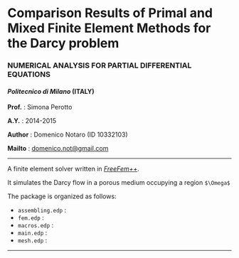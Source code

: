 # Comparison Results of Primal and Mixed Finite Element Methods for the Darcy problem 
### NUMERICAL ANALYSIS FOR PARTIAL DIFFERENTIAL EQUATIONS 
#### *Politecnico di Milano* (ITALY)
**Prof.**  : Simona Perotto

**A.Y.**   : 2014-2015

**Author** : Domenico Notaro (ID 10332103)

**Mailto** : <domenico.not@gmail.com>

-------------------------------------------------------

A finite element solver written in [*FreeFem++*](http://www.freefem.org/).

It simulates the Darcy flow in a porous medium occupying a region `` $\Omega$ ``

The package is organized as follows:

- `assembling.edp` : 
- `fem.edp`        :
- `macros.edp`     :
- `main.edp`       :
- `mesh.edp`       :

--------------------------------------------------------
